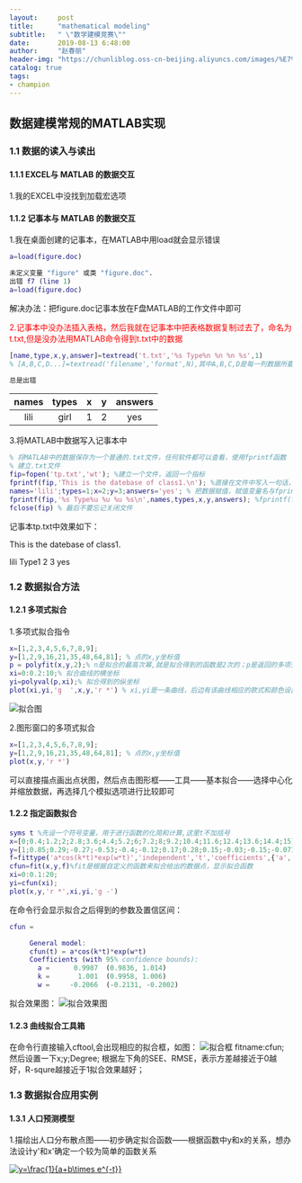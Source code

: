 ```yaml
---
layout:     post
title:      "mathematical modeling"
subtitle:   " \"数学建模竞赛\""
date:       2019-08-13 6:48:00
author:     "赵春丽"
header-img: "https://chunliblog.oss-cn-beijing.aliyuncs.com/images/%E7%94%9F%E6%9C%BA%E5%B0%8F%E6%B5%B7%E8%B1%9A.jpg"
catalog: true
tags:
- champion
---
```


## 数据建模常规的MATLAB实现

### 1.1 数据的读入与读出

#### 1.1.1 EXCEL与 MATLAB 的数据交互

1.我的EXCEL中没找到加载宏选项

#### 1.1.2 记事本与 MATLAB 的数据交互

1.我在桌面创建的记事本，在MATLAB中用load就会显示错误

``` MATLAB
a=load(figure.doc) 

未定义变量 "figure" 或类 "figure.doc".
出错 f7 (line 1)
a=load(figure.doc)
```
解决办法：把figure.doc记事本放在F盘MATLAB的工作文件中即可

<font color="red">2.记事本中没办法插入表格，然后我就在记事本中把表格数据复制过去了，命名为t.txt,但是没办法用MATLAB命令得到t.txt中的数据</font>

``` MATLAB
[name,type,x,y,answer]=textread('t.txt','%s Type%n %n %n %s',1) 
% [A,B,C,D...]=textread('filename','format',N),其中A,B,C,D是每一列数据所要保存的变量名，format为读取格式,N是读取几次

总是出错
```

| names | types |  x  |  y  | answers |
| :---: | :---: |:---:|:---:| :---: |
|  lili |  girl |  1  |  2  |  yes  |

3.将MATLAB中数据写入记事本中

``` MATLAB
% 将MATLAB中的数据保存为一个普通的.txt文件，任何软件都可以查看，使用fprintf函数
% 建立.txt文件
fip=fopen('tp.txt','wt'); %建立一个文件，返回一个指标
fprintf(fip,'This is the datebase of class1.\n'); %直接在文件中写入一句话，当然也可以不写
names='lili';types=1;x=2;y=3;answers='yes'; % 把数据赋值，赋值变量名与fprintf中的A1,,,An要一致
fprintf(fip,'%s Type%u %u %u %s\n',names,types,x,y,answers); %fprintf(fileID,formatSpec,A1,...,An)；%s是字符串；%f表示浮点数；%u表示十进制数，易错
fclose(fip) % 最后不要忘记关闭文件
```

记事本tp.txt中效果如下：

This is the datebase of class1.

lili Type1 2 3 yes

### 1.2 数据拟合方法

#### 1.2.1 多项式拟合

1.多项式拟合指令

``` MATLAB
x=[1,2,3,4,5,6,7,8,9];
y=[1,2,9,16,21,35,48,64,81]; % 点的x,y坐标值
p = polyfit(x,y,2);% n是拟合的最高次幂,就是拟合得到的函数是2次的；p是返回的多项式系数
xi=0:0.2:10;% 拟合曲线的横坐标
yi=polyval(p,xi);% 拟合得到的纵坐标
plot(xi,yi,'g  ',x,y,'r *') % xi,yi是一条曲线，后边有该曲线相应的款式和颜色设置；x,y是另一条曲线，同理
```
![拟合图](https://chunliblog.oss-cn-beijing.aliyuncs.com/images/MATLAB%E6%88%AA%E5%9B%BE.png)

2.图形窗口的多项式拟合

``` MATLAB
x=[1,2,3,4,5,6,7,8,9];
y=[1,2,9,16,21,35,48,64,81]; % 点的x,y坐标值
plot(x,y,'r *') 
```
可以直接描点画出点状图，然后点击图形框——工具——基本拟合——选择中心化并缩放数据，再选择几个模拟选项进行比较即可

#### 1.2.2 指定函数拟合

``` MATLAB
syms t %先设一个符号变量，用于进行函数的化简和计算,这里t不加括号
x=[0;0.4;1.2;2;2.8;3.6;4.4;5.2;6;7.2;8;9.2;10.4;11.6;12.4;13.6;14.4;15];
y=[1;0.85;0.29;-0.27;-0.53;-0.4;-0.12;0.17;0.28;0.15;-0.03;-0.15;-0.071;0.059;0.08;0.032;-0.015;-0.02];%点坐标
f=fittype('a*cos(k*t)*exp(w*t)','independent','t','coefficients',{'a','k','w'});%fittype是自定义拟合曲线，第一个是自定义式，第二个标明独立变量为t，第三部分标明参数a,k,w
cfun=fit(x,y,f)%fit是根据自定义的函数来拟合给出的数据点，显示拟合函数
xi=0:0.1:20;
yi=cfun(xi);
plot(x,y,'r *',xi,yi,'g -')
```
在命令行会显示拟合之后得到的参数及置信区间：

``` MATLAB
cfun = 

     General model:
     cfun(t) = a*cos(k*t)*exp(w*t)
     Coefficients (with 95% confidence bounds):
       a =      0.9987  (0.9836, 1.014)
       k =       1.001  (0.9958, 1.006)
       w =     -0.2066  (-0.2131, -0.2002)
```
拟合效果图：
![拟合效果图](https://chunliblog.oss-cn-beijing.aliyuncs.com/images/MATLAB2.png)

#### 1.2.3 曲线拟合工具箱

在命令行直接输入cftool,会出现相应的拟合框，如图：
![拟合框](https://chunliblog.oss-cn-beijing.aliyuncs.com/images/MATLAB3.png)
fitname:cfun;
然后设置一下x;y;Degree;
根据左下角的SEE、RMSE，表示方差越接近于0越好，R-squre越接近于1拟合效果越好；

### 1.3 数据拟合应用实例

#### 1.3.1 人口预测模型

1.描绘出人口分布散点图——初步确定拟合函数——根据函数中y和x的关系，想办法设计y'和x'确定一个较为简单的函数关系
<div markdown="0">
<a href="https://www.codecogs.com/eqnedit.php?latex=y=\frac{1}{a&plus;b\times&space;e^{-t}}" target="_blank"><img src="https://latex.codecogs.com/gif.latex?y=\frac{1}{a&plus;b\times&space;e^{-t}}" title="y=\frac{1}{a+b\times e^{-t}}" /></a></div>




